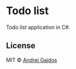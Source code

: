 # Todo list

Todo list application in C#.

## License

MIT © [Andrej Gajdos](http://andrejgajdos.com)
